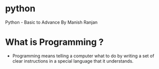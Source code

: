  # python
Python - Basic to Advance By Manish Ranjan

# What is Programming ?
- Programming means telling a computer what to do by writing a set of clear instructions in a special language that it understands.
